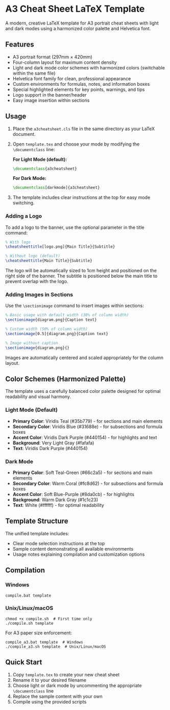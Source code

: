 # A3 Cheat Sheet LaTeX Template

A modern, creative LaTeX template for A3 portrait cheat sheets with light and dark modes using a harmonized color palette and Helvetica font.

## Features

- A3 portrait format (297mm × 420mm)
- Four-column layout for maximum content density
- Light and dark mode color schemes with harmonized colors (switchable within the same file)
- Helvetica font family for clean, professional appearance
- Custom environments for formulas, notes, and information boxes
- Special highlighted elements for key points, warnings, and tips
- Logo support in the banner/header
- Easy image insertion within sections

## Usage

1. Place the `a3cheatsheet.cls` file in the same directory as your LaTeX document.
2. Open `template.tex` and choose your mode by modifying the `\documentclass` line:

   **For Light Mode (default):**
   ```latex
   \documentclass{a3cheatsheet}
   ```

   **For Dark Mode:**
   ```latex
   \documentclass[darkmode]{a3cheatsheet}
   ```

3. The template includes clear instructions at the top for easy mode switching.

### Adding a Logo

To add a logo to the banner, use the optional parameter in the title command:

```latex
% With logo
\cheatsheettitle[logo.png]{Main Title}{Subtitle}

% Without logo (default)
\cheatsheettitle{Main Title}{Subtitle}
```

The logo will be automatically sized to 1cm height and positioned on the right side of the banner. The subtitle is positioned below the main title to prevent overlap with the logo.

### Adding Images in Sections

Use the `\sectionimage` command to insert images within sections:

```latex
% Basic usage with default width (30% of column width)
\sectionimage{diagram.png}{Caption text}

% Custom width (50% of column width)
\sectionimage[0.5]{diagram.png}{Caption text}

% Image without caption
\sectionimage{diagram.png}{}
```

Images are automatically centered and scaled appropriately for the column layout.

## Color Schemes (Harmonized Palette)

The template uses a carefully balanced color palette designed for optimal readability and visual harmony.

### Light Mode (Default)
- **Primary Color**: Viridis Teal (#35b779) - for sections and main elements
- **Secondary Color**: Viridis Blue (#31688e) - for subsections and formula boxes
- **Accent Color**: Viridis Dark Purple (#440154) - for highlights and text
- **Background**: Very Light Gray (#fafafa)
- **Text**: Viridis Dark Purple (#440154)

### Dark Mode
- **Primary Color**: Soft Teal-Green (#66c2a5) - for sections and main elements
- **Secondary Color**: Warm Coral (#fc8d62) - for subsections and formula boxes
- **Accent Color**: Soft Blue-Purple (#8da0cb) - for highlights
- **Background**: Warm Dark Gray (#1c1c23)
- **Text**: White (#ffffff) - for optimal readability

## Template Structure

The unified template includes:
- Clear mode selection instructions at the top
- Sample content demonstrating all available environments
- Usage notes explaining compilation and customization options

## Compilation

### Windows
```
compile.bat template
```

### Unix/Linux/macOS
```
chmod +x compile.sh  # First time only
./compile.sh template
```

For A3 paper size enforcement:
```
compile_a3.bat template  # Windows
./compile_a3.sh template  # Unix/Linux/macOS
```

## Quick Start

1. Copy `template.tex` to create your new cheat sheet
2. Rename it to your desired filename
3. Choose light or dark mode by uncommenting the appropriate `\documentclass` line
4. Replace the sample content with your own
5. Compile using the provided scripts 